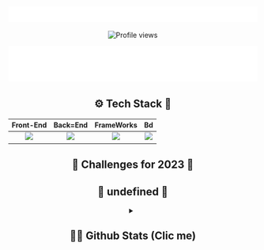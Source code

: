 <div align="center">
    <img src="img.svg" width="1000">
</div>
<div align="center">

  ![Profile views](https://gpvc.arturio.dev/RouterUIZ007)

</div>
<div align="center">
    <img src="description.svg" width="1000">
</div>
<div align="center">

  ## ⚙ Tech Stack 📌

</div>

<div align="center">

  | **Front-End** | **Back=End** |**FrameWorks** | **Bd** |
  | :---:| :---: | :---: | :---: |
  | <img src="https://skillicons.dev/icons?i=html,css,alpinejs,git"/> | <img src="https://skillicons.dev/icons?i=php&theme=light"/> | <img src="https://skillicons.dev/icons?i=laravel,tailwind,bootstrap"/> | <img src="https://skillicons.dev/icons?i=mysql,postgresql"/> |


</div>

<div align="center">

  ## 🚀 Challenges for 2023 🎯

</div>

<div align="center">

  ## 🤔 undefined 💭
</div>


<details align="center">
  <summary> 
  
  ## 👀📖 Github Stats (Clic me)
  
  </summary>
  
  ![RouterUIZ007's GitHub stats](https://github-readme-stats.vercel.app/api?username=RouterUIZ007&show_icons=true&theme=tokyonight)
  <!-- dark,tokyonight,synthwave -->
  ![Top Langs](https://github-readme-stats.vercel.app/api/top-langs/?username=RouterUIZ007&layout=compact&show_icons=true&theme=tokyonight)
</details>
